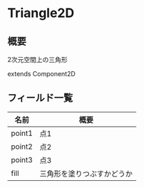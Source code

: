 # Triangle2D

## 概要

2次元空間上の三角形

extends Component2D

## フィールド一覧

| 名前   | 概要                       |
| ------ | -------------------------- |
| point1 | 点1                        |
| point2 | 点2                        |
| point3 | 点3                        |
| fill   | 三角形を塗りつぶすかどうか |



